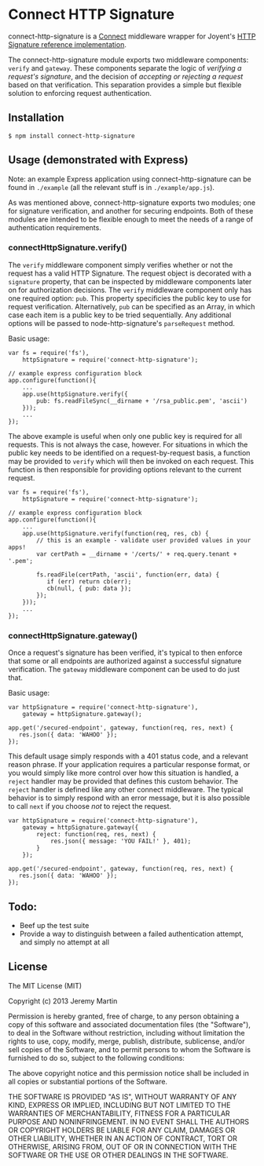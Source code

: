 # Connect HTTP Signature

connect-http-signature is a [Connect](https://github.com/senchalabs/connect) middleware wrapper for
Joyent's [HTTP Signature reference implementation](https://github.com/joyent/node-http-signature).

The connect-http-signature module exports two middleware components: `verify` and `gateway`. These
components separate the logic of _verifying a request's signature_, and the decision of _accepting or
rejecting a request_ based on that verification. This separation provides a simple but flexible
solution to enforcing request authentication.

## Installation

    $ npm install connect-http-signature

## Usage (demonstrated with Express)

Note: an example Express application using connect-http-signature can be found in `./example` (all the
relevant stuff is in `./example/app.js`).

As was mentioned above, connect-http-signature exports two modules; one for signature verification,
and another for securing endpoints.  Both of these modules are intended to be flexible enough to
meet the needs of a range of authentication requirements.

### connectHttpSignature.verify()

The `verify` middleware component simply verifies whether or not the request has a valid HTTP Signature.
The request object is decorated with a `signature` property, that can be inspected by middleware components
later on for authorization decisions.  The `verify` middleware component only has one required option: `pub`.
This property specificies the public key to use for request verification.  Alternatively, `pub` can be
specified as an Array, in which case each item is a public key to be tried sequentially.  Any additional
options will be passed to node-http-signature's `parseRequest` method.

Basic usage:

    var fs = require('fs'),
        httpSignature = require('connect-http-signature');

    // example express configuration block
    app.configure(function(){
        ...
        app.use(httpSignature.verify({
            pub: fs.readFileSync(__dirname + '/rsa_public.pem', 'ascii')
        }));
        ...
    });

The above example is useful when only one public key is required for all requests. This is not always the
case, however. For situations in which the public key needs to be identified on a request-by-request basis,
a function may be provided to `verify` which will then be invoked on each request. This function is then
responsible for providing options relevant to the current request.

    var fs = require('fs'),
        httpSignature = require('connect-http-signature');

    // example express configuration block
    app.configure(function(){
        ...
        app.use(httpSignature.verify(function(req, res, cb) {
            // this is an example - validate user provided values in your apps!
            var certPath = __dirname + '/certs/' + req.query.tenant + '.pem';

            fs.readFile(certPath, 'ascii', function(err, data) {
               if (err) return cb(err);
               cb(null, { pub: data });
            });
        }));
        ...
    });

### connectHttpSignature.gateway()

Once a request's signature has been verified, it's typical to then enforce that some or all endpoints are
authorized against a successful signature verification. The `gateway` middleware component can be used to
do just that.

Basic usage:

    var httpSignature = require('connect-http-signature'),
        gateway = httpSignature.gateway();
    
    app.get('/secured-endpoint', gateway, function(req, res, next) {
       res.json({ data: 'WAHOO' });
    });

This default usage simply responds with a 401 status code, and a relevant reason phrase. If your application
requires a particular response format, or you would simply like more control over how this situation is
handled, a `reject` handler may be provided that defines this custom behavior.  The `reject` handler is
defined like any other connect middleware. The typical behavior is to simply respond with an error message,
but it is also possible to call `next` if you choose _not_ to reject the request.

    var httpSignature = require('connect-http-signature'),
        gateway = httpSignature.gateway({
            reject: function(req, res, next) {
                res.json({ message: 'YOU FAIL!' }, 401);
            }
        });
    
    app.get('/secured-endpoint', gateway, function(req, res, next) {
       res.json({ data: 'WAHOO' });
    });

## Todo:

  * Beef up the test suite
  * Provide a way to distinguish between a failed authentication attempt, and simply no attempt at all
 

## License 

The MIT License (MIT)

Copyright (c) 2013 Jeremy Martin

Permission is hereby granted, free of charge, to any person obtaining a copy of this software and associated documentation files (the "Software"), to deal in the Software without restriction, including without limitation the rights to use, copy, modify, merge, publish, distribute, sublicense, and/or sell copies of the Software, and to permit persons to whom the Software is furnished to do so, subject to the following conditions:

The above copyright notice and this permission notice shall be included in all copies or substantial portions of the Software.

THE SOFTWARE IS PROVIDED "AS IS", WITHOUT WARRANTY OF ANY KIND, EXPRESS OR IMPLIED, INCLUDING BUT NOT LIMITED TO THE WARRANTIES OF MERCHANTABILITY, FITNESS FOR A PARTICULAR PURPOSE AND NONINFRINGEMENT. IN NO EVENT SHALL THE AUTHORS OR COPYRIGHT HOLDERS BE LIABLE FOR ANY CLAIM, DAMAGES OR OTHER LIABILITY, WHETHER IN AN ACTION OF CONTRACT, TORT OR OTHERWISE, ARISING FROM, OUT OF OR IN CONNECTION WITH THE SOFTWARE OR THE USE OR OTHER DEALINGS IN THE SOFTWARE.
